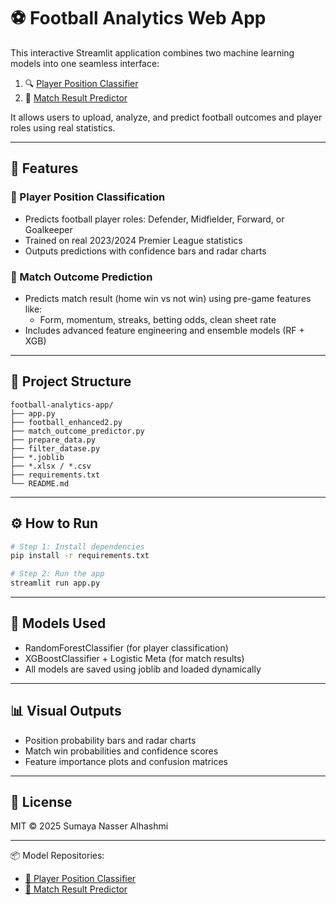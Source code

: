 # ⚽ Football Analytics Web App

This interactive Streamlit application combines two machine learning models into one seamless interface:

1. 🔍 [Player Position Classifier](https://github.com/ymu4/player-position-classifier)  
2. 🧠 [Match Result Predictor](https://github.com/ymu4/football-match-outcome-model-predictor
)

It allows users to upload, analyze, and predict football outcomes and player roles using real statistics.

---

## 🚀 Features

### 🧠 Player Position Classification
- Predicts football player roles: Defender, Midfielder, Forward, or Goalkeeper
- Trained on real 2023/2024 Premier League statistics
- Outputs predictions with confidence bars and radar charts

### 🎯 Match Outcome Prediction
- Predicts match result (home win vs not win) using pre-game features like:
  - Form, momentum, streaks, betting odds, clean sheet rate
- Includes advanced feature engineering and ensemble models (RF + XGB)

---

## 🧾 Project Structure

```
football-analytics-app/
├── app.py
├── football_enhanced2.py
├── match_outcome_predictor.py
├── prepare_data.py
├── filter_datase.py
├── *.joblib
├── *.xlsx / *.csv
├── requirements.txt
└── README.md
```

---

## ⚙️ How to Run

```bash
# Step 1: Install dependencies
pip install -r requirements.txt

# Step 2: Run the app
streamlit run app.py
```

---

## 🧠 Models Used

- RandomForestClassifier (for player classification)
- XGBoostClassifier + Logistic Meta (for match results)
- All models are saved using joblib and loaded dynamically

---

## 📊 Visual Outputs

- Position probability bars and radar charts
- Match win probabilities and confidence scores
- Feature importance plots and confusion matrices

---

## 📄 License

MIT © 2025 Sumaya Nasser Alhashmi

---

📦 Model Repositories:
- [🔗 Player Position Classifier](https://github.com/ymu4/player-position-classifier)
- [🔗 Match Result Predictor](https://github.com/ymu4/football-match-outcome-model-predictor
)
